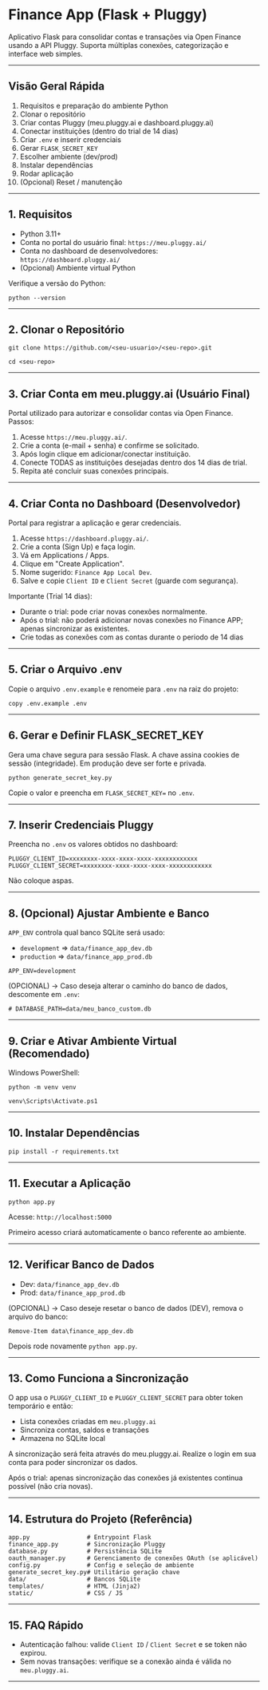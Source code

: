 # Finance App (Flask + Pluggy)

Aplicativo Flask para consolidar contas e transações via Open Finance usando a API Pluggy. Suporta múltiplas conexões, categorização e interface web simples.

---
## Visão Geral Rápida
1. Requisitos e preparação do ambiente Python
2. Clonar o repositório
3. Criar contas Pluggy (meu.pluggy.ai e dashboard.pluggy.ai)
4. Conectar instituições (dentro do trial de 14 dias)
5. Criar `.env` e inserir credenciais
6. Gerar `FLASK_SECRET_KEY`
7. Escolher ambiente (dev/prod)
8. Instalar dependências
9. Rodar aplicação
10. (Opcional) Reset / manutenção

---
## 1. Requisitos
- Python 3.11+
- Conta no portal do usuário final: `https://meu.pluggy.ai/`
- Conta no dashboard de desenvolvedores: `https://dashboard.pluggy.ai/`
- (Opcional) Ambiente virtual Python

Verifique a versão do Python:
```
python --version
```

---
## 2. Clonar o Repositório
```
git clone https://github.com/<seu-usuario>/<seu-repo>.git
```
```
cd <seu-repo>
```

---
## 3. Criar Conta em meu.pluggy.ai (Usuário Final)
Portal utilizado para autorizar e consolidar contas via Open Finance.
Passos:
1. Acesse `https://meu.pluggy.ai/`.
2. Crie a conta (e-mail + senha) e confirme se solicitado.
3. Após login clique em adicionar/conectar instituição.
4. Conecte TODAS as instituições desejadas dentro dos 14 dias de trial.
5. Repita até concluir suas conexões principais.

---
## 4. Criar Conta no Dashboard (Desenvolvedor)
Portal para registrar a aplicação e gerar credenciais.
1. Acesse `https://dashboard.pluggy.ai/`.
2. Crie a conta (Sign Up) e faça login.
3. Vá em Applications / Apps.
4. Clique em "Create Application".
5. Nome sugerido: `Finance App Local Dev`.
6. Salve e copie `Client ID` e `Client Secret` (guarde com segurança).

Importante (Trial 14 dias):
- Durante o trial: pode criar novas conexões normalmente.
- Após o trial: não poderá adicionar novas conexões no Finance APP; apenas sincronizar as existentes.
- Crie todas as conexões com as contas durante o periodo de 14 dias

---
## 5. Criar o Arquivo .env
Copie o arquivo `.env.example` e renomeie para `.env` na raiz do projeto:
```
copy .env.example .env
```

---
## 6. Gerar e Definir FLASK_SECRET_KEY
Gera uma chave segura para sessão Flask.
A chave assina cookies de sessão (integridade). Em produção deve ser forte e privada.
```
python generate_secret_key.py
```
Copie o valor e preencha em `FLASK_SECRET_KEY=` no `.env`.

---
## 7. Inserir Credenciais Pluggy
Preencha no `.env` os valores obtidos no dashboard:
```
PLUGGY_CLIENT_ID=xxxxxxxx-xxxx-xxxx-xxxx-xxxxxxxxxxxx
PLUGGY_CLIENT_SECRET=xxxxxxxx-xxxx-xxxx-xxxx-xxxxxxxxxxxx
```
Não coloque aspas.

---
## 8. (Opcional) Ajustar Ambiente e Banco
`APP_ENV` controla qual banco SQLite será usado:
- `development` => `data/finance_app_dev.db`
- `production`  => `data/finance_app_prod.db`

```
APP_ENV=development
```

(OPCIONAL) -> Caso deseja alterar o caminho do banco de dados, descomente em `.env`:
```
# DATABASE_PATH=data/meu_banco_custom.db
```

---
## 9. Criar e Ativar Ambiente Virtual (Recomendado)
Windows PowerShell:
```
python -m venv venv
```
```
venv\Scripts\Activate.ps1
```

---
## 10. Instalar Dependências
```
pip install -r requirements.txt
```

---
## 11. Executar a Aplicação
```
python app.py
```
Acesse: `http://localhost:5000`

Primeiro acesso criará automaticamente o banco referente ao ambiente.

---
## 12. Verificar Banco de Dados
- Dev: `data/finance_app_dev.db`
- Prod: `data/finance_app_prod.db`

(OPCIONAL) -> Caso deseje resetar o banco de dados (DEV), remova o arquivo do banco:
```
Remove-Item data\finance_app_dev.db
```
Depois rode novamente `python app.py`.

---
## 13. Como Funciona a Sincronização
O app usa o `PLUGGY_CLIENT_ID` e `PLUGGY_CLIENT_SECRET` para obter token temporário e então:
- Lista conexões criadas em `meu.pluggy.ai`
- Sincroniza contas, saldos e transações
- Armazena no SQLite local

A sincronização será feita através do meu.pluggy.ai. Realize o login em sua conta para poder sincronizar os dados.

Após o trial: apenas sincronização das conexões já existentes continua possível (não cria novas).

---
## 14. Estrutura do Projeto (Referência)
```
app.py                # Entrypoint Flask
finance_app.py        # Sincronização Pluggy
database.py           # Persistência SQLite
oauth_manager.py      # Gerenciamento de conexões OAuth (se aplicável)
config.py             # Config e seleção de ambiente
generate_secret_key.py# Utilitário geração chave
data/                 # Bancos SQLite
templates/            # HTML (Jinja2)
static/               # CSS / JS
```

---
## 15. FAQ Rápido
- Autenticação falhou: valide `Client ID` / `Client Secret` e se token não expirou.
- Sem novas transações: verifique se a conexão ainda é válida no `meu.pluggy.ai`.
---
